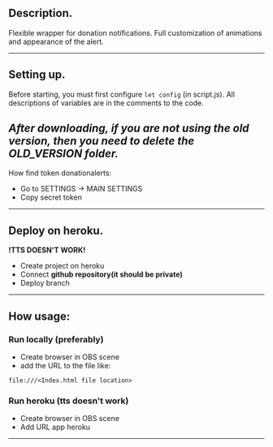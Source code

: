 ## Description.
Flexible wrapper for donation notifications. Full customization of animations and appearance of the alert.

---

## Setting up.
Before starting, you must first configure ```let config``` (in script.js).
All descriptions of variables are in the comments to the code.

*After downloading, if you are not using the old version, then you need to delete the OLD_VERSION folder.*
-

How find token donationalerts:
* Go to SETTINGS -> MAIN SETTINGS 
* Copy secret token 

---

## Deploy on heroku.
**!TTS DOESN'T WORK!**
* Create project on heroku
* Connect **github repository(it should be private)**
* Deploy branch

---

## How usage:

###  Run locally (preferably)
* Create browser in OBS scene
* add the URL to the file like:
```
file:///<Index.html file location>
``` 
### Run heroku (tts doesn't work)
* Create browser in OBS scene
* Add URL app heroku

---

